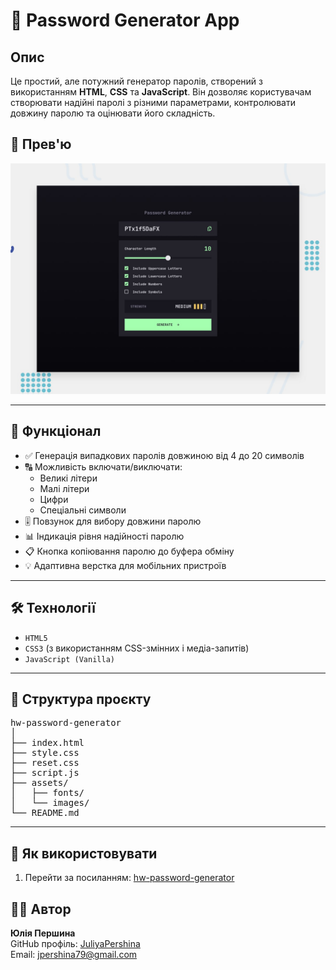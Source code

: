 # 🔐 Password Generator App

## Опис

Це простий, але потужний генератор паролів, створений з використанням **HTML**, **CSS** та **JavaScript**. Він дозволяє користувачам створювати надійні паролі з різними параметрами, контролювати довжину паролю та оцінювати його складність.

## 📸 Прев'ю

![Password Generator UI Preview](./preview.jpg) 

---

## 🚀 Функціонал

- ✅ Генерація випадкових паролів довжиною від 4 до 20 символів
- 🔠 Можливість включати/виключати:
  - Великі літери
  - Малі літери
  - Цифри
  - Спеціальні символи
- 🎚️ Повзунок для вибору довжини паролю
- 📊 Індикація рівня надійності паролю
- 📋 Кнопка копіювання паролю до буфера обміну
- 💡 Адаптивна верстка для мобільних пристроїв

---

## 🛠️ Технології

- `HTML5`
- `CSS3` (з використанням CSS-змінних і медіа-запитів)
- `JavaScript (Vanilla)`

---

## 📁 Структура проєкту

<pre>
hw-password-generator
│
├── index.html
├── style.css
├── reset.css
├── script.js
├── assets/
│   ├── fonts/
│   └── images/
└── README.md
</pre>


---

## 🧩 Як використовувати

1. Перейти за посиланням: [hw-password-generator](https://juliyapershina.github.io/hw-password-generator/)

## 👨‍💻 Автор

**Юлія Першина**  
GitHub профіль: [JuliyaPershina](https://github.com/JuliyaPershina)  
Email: [jpershina79@gmail.com](mailto:jpershina79@gmail.com)

